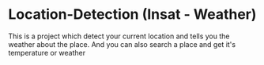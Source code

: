 # Location-Detection (Insat - Weather)
This is a project which detect your current location and tells you the weather about the place. And you can also search a place and get it's temperature or weather
